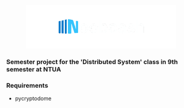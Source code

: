 <p align="center">
    <img src="assets/logo-white.png" alt="Noobcash" width="400"/>
<p>

### Semester project for the 'Distributed System' class in 9th semester at NTUA

### Requirements
- pycryptodome
